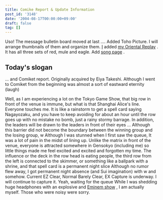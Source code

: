 ```yaml
---
title: Comike Report & Update Information
post_id: '3148'
date: '2004-08-17T00:00:00+09:00'
draft: false
tag: []
---
```


Uso! The message bulletin board moved at last .... Added Toho Picture. I will arrange thumbnails of them and organize them. [I](/th_replay) added [my Oriental Replay](/th_replay) . It has all three sets of red, mule and eagle. Add [song page](/category/products/musics) .

## Today's slogan

... and Comiket report. Originally acquired by Eiya Takeshi. Although I went to Comiket from the beginning was almost a sort of eastward eternity (laugh)

Well, as I am experiencing a lot on the Tokyo Game Show, that big row in front of the venue is immune, but what is that Shanghai Alice's line. Everyone touches me. It is like a rainstorm to get a spell card saying Nagayozaku, and you have to keep avoiding for about an hour until the row goes up with no mistake no bomb, just a rainy stormy barrage. In addition, the leaders will be drawn to the leaders in front of their eyes ... Although this barrier did not become the boundary between the winning group and the losing group, w Although I was stunned when I first saw the queue, It was a lot of pain in the midst of lining up. Unlike the matrix in front of the venue, everyone is attracted somewhere in Gensokyo (including me) so little things made me feel excited and excited and forgotten my time. The influence or the deck in the row head is eating people, the third row from the left is connected to the skimmer, or something like a ballpark with a shrine, and that spell card is a permanent night slice Although no rumor flew away, I got permanent night absence (and Sui imagination) with w and somehow. Current EZ Clear, Normal Barely Clear, EX Capture is underway. I will continue to capture it. Yeah, waiting for the queue While I was shedding huge headphones with an explosive and [Eminem show](http://www.amazon.co.jp/gp/product/B000FTW6YO/ref=as_li_ss_tl?ie=UTF8&camp=247&creative=7399&creativeASIN=B000FTW6YO&linkCode=as2&tag=danmaq-22) , I am actually myself. Those who were noisy were sorry.